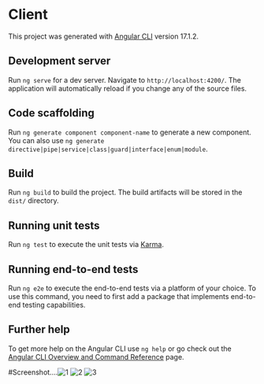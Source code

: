 # Client

This project was generated with [Angular CLI](https://github.com/angular/angular-cli) version 17.1.2.

## Development server

Run `ng serve` for a dev server. Navigate to `http://localhost:4200/`. The application will automatically reload if you change any of the source files.

## Code scaffolding

Run `ng generate component component-name` to generate a new component. You can also use `ng generate directive|pipe|service|class|guard|interface|enum|module`.

## Build

Run `ng build` to build the project. The build artifacts will be stored in the `dist/` directory.

## Running unit tests

Run `ng test` to execute the unit tests via [Karma](https://karma-runner.github.io).

## Running end-to-end tests

Run `ng e2e` to execute the end-to-end tests via a platform of your choice. To use this command, you need to first add a package that implements end-to-end testing capabilities.

## Further help

To get more help on the Angular CLI use `ng help` or go check out the [Angular CLI Overview and Command Reference](https://angular.io/cli) page.

#Screenshot....![1](https://github.com/MeMohitKumar/AngularProject/assets/93570844/8dfd9699-f455-432e-a026-39e37a455798)
![2](https://github.com/MeMohitKumar/AngularProject/assets/93570844/e141def3-8524-4463-aff2-dd12d86aa951)
![3](https://github.com/MeMohitKumar/AngularProject/assets/93570844/e2865c6e-849c-4656-b87e-5c2ac0bcf006)


